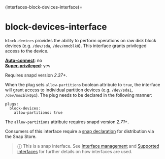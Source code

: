 (interfaces-block-devices-interface)=
# block-devices-interface

`block-devices` provides the ability to perform operations on raw disk block devices (e.g. `/dev/sda`, `/dev/mmcblk0`). This interface grants privileged access to the device.

**[Auto-connect](/t/interface-management/6154#heading--auto-connections)**: no</br>
**[Super-privileged](/)**: yes</br>

Requires snapd version _2.37+_.

When the plug sets `allow-partitions` boolean attribute to `true`, the interface will grant access to individual partition devices (e.g. `/dev/sda1`, `/dev/mmcblk0p1`). The plug needs to be declared in the following manner:

```
plugs:
  block-devices:
    allow-partitions: true
```
The `allow-partitions` attribute requires snapd version *2.71+*.

Consumers of this interface require a [snap declaration](https://forum.snapcraft.io/t/process-for-aliases-auto-connections-and-tracks/455/) for distribution via the Snap Store.

> ⓘ  This is a snap interface. See [Interface management](/) and [Supported interfaces](/interfaces/index) for further details on how interfaces are used.

